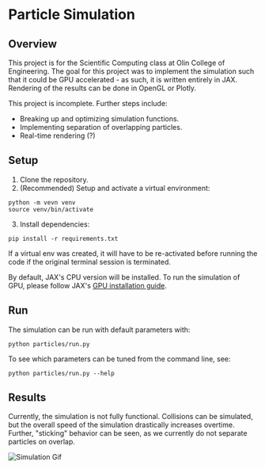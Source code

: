 # Particle Simulation

## Overview

This project is for the Scientific Computing class at Olin College of Engineering. The goal for this project was to implement the simulation such that it could be GPU accelerated - as such, it is written entirely in JAX. Rendering of the results can be done in OpenGL or Plotly.

This project is incomplete. Further steps include:
  * Breaking up and optimizing simulation functions.
  * Implementing separation of overlapping particles.
  * Real-time rendering (?)

## Setup

1. Clone the repository.
2. (Recommended) Setup and activate a virtual environment:

```
python -m vevn venv
source venv/bin/activate
```

3. Install dependencies:

```
pip install -r requirements.txt
```

If a virtual env was created, it will have to be re-activated before running the code if the original terminal session is terminated.

By default, JAX's CPU version will be installed. To run the simulation of GPU, please follow JAX's [GPU installation guide](https://github.com/google/jax#pip-installation-gpu-cuda).

## Run

The simulation can be run with default parameters with:

```
python particles/run.py
```

To see which parameters can be tuned from the command line, see:

```
python particles/run.py --help
```

## Results

Currently, the simulation is not fully functional. Collisions can be simulated, but the overall speed of the simulation drastically increases overtime. Further, "sticking" behavior can be seen, as we currently do not separate particles on overlap.

![Simulation Gif](/assets/example.gif)
